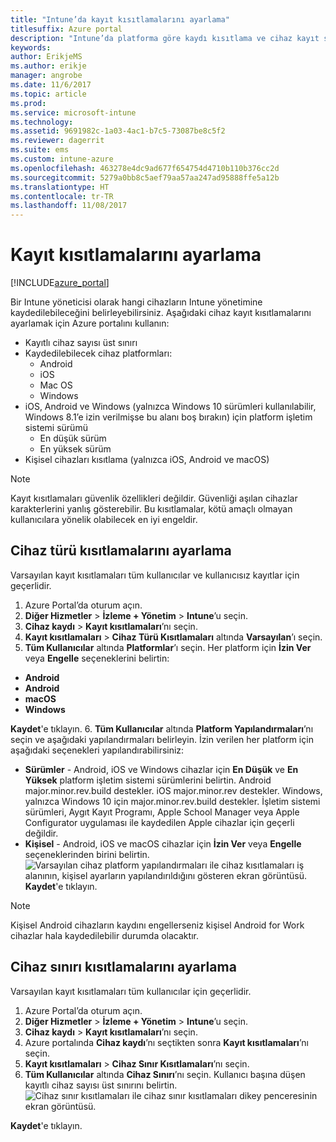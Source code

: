 ```yaml
---
title: "Intune’da kayıt kısıtlamalarını ayarlama"
titlesuffix: Azure portal
description: "Intune’da platforma göre kaydı kısıtlama ve cihaz kayıt sınırı ayarlama. \""
keywords: 
author: ErikjeMS
ms.author: erikje
manager: angrobe
ms.date: 11/6/2017
ms.topic: article
ms.prod: 
ms.service: microsoft-intune
ms.technology: 
ms.assetid: 9691982c-1a03-4ac1-b7c5-73087be8c5f2
ms.reviewer: dagerrit
ms.suite: ems
ms.custom: intune-azure
ms.openlocfilehash: 463278e4dc9ad677f654754d4710b110b376cc2d
ms.sourcegitcommit: 5279a0bb8c5aef79aa57aa247ad95888ffe5a12b
ms.translationtype: HT
ms.contentlocale: tr-TR
ms.lasthandoff: 11/08/2017
---
```

# <a name="set-enrollment-restrictions"></a>Kayıt kısıtlamalarını ayarlama

[!INCLUDE[azure_portal](./includes/azure_portal.md)]

Bir Intune yöneticisi olarak hangi cihazların Intune yönetimine kaydedilebileceğini belirleyebilirsiniz. Aşağıdaki cihaz kayıt kısıtlamalarını ayarlamak için Azure portalını kullanın:

- Kayıtlı cihaz sayısı üst sınırı
- Kaydedilebilecek cihaz platformları:
  - Android
  - iOS
  - Mac OS
  - Windows
- iOS, Android ve Windows (yalnızca Windows 10 sürümleri kullanılabilir, Windows 8.1’e izin verilmişse bu alanı boş bırakın) için platform işletim sistemi sürümü
  - En düşük sürüm
  - En yüksek sürüm
- Kişisel cihazları kısıtlama (yalnızca iOS, Android ve macOS)

>[!NOTE]
>Kayıt kısıtlamaları güvenlik özellikleri değildir. Güvenliği aşılan cihazlar karakterlerini yanlış gösterebilir. Bu kısıtlamalar, kötü amaçlı olmayan kullanıcılara yönelik olabilecek en iyi engeldir.

## <a name="set-device-type-restrictions"></a>Cihaz türü kısıtlamalarını ayarlama
Varsayılan kayıt kısıtlamaları tüm kullanıcılar ve kullanıcısız kayıtlar için geçerlidir.
1. Azure Portal’da oturum açın.
2. **Diğer Hizmetler** > **İzleme + Yönetim** > **Intune**’u seçin.
3. **Cihaz kaydı** > **Kayıt kısıtlamaları**’nı seçin.
4. **Kayıt kısıtlamaları** > **Cihaz Türü Kısıtlamaları** altında **Varsayılan**’ı seçin.
5. **Tüm Kullanıcılar** altında **Platformlar**’ı seçin. Her platform için **İzin Ver** veya **Engelle** seçeneklerini belirtin:
  - **Android**
  - **Android**
  - **macOS**
  - **Windows**

  **Kaydet**'e tıklayın.
6. **Tüm Kullanıcılar** altında **Platform Yapılandırmaları**’nı seçin ve aşağıdaki yapılandırmaları belirleyin. İzin verilen her platform için aşağıdaki seçenekleri yapılandırabilirsiniz:
  - **Sürümler** - Android, iOS ve Windows cihazlar için **En Düşük** ve **En Yüksek** platform işletim sistemi sürümlerini belirtin. Android major.minor.rev.build destekler. iOS major.minor.rev destekler. Windows, yalnızca Windows 10 için major.minor.rev.build destekler. İşletim sistemi sürümleri, Aygıt Kayıt Programı, Apple School Manager veya Apple Configurator uygulaması ile kaydedilen Apple cihazlar için geçerli değildir. 
  - **Kişisel** - Android, iOS ve macOS cihazlar için **İzin Ver** veya **Engelle** seçeneklerinden birini belirtin.
  ![Varsayılan cihaz platform yapılandırmaları ile cihaz kısıtlamaları iş alanının, kişisel ayarların yapılandırıldığını gösteren ekran görüntüsü.](media/device-restrictions-platform-configurations.png)
  **Kaydet**'e tıklayın.

>[!NOTE]
>Kişisel Android cihazların kaydını engellerseniz kişisel Android for Work cihazlar hala kaydedilebilir durumda olacaktır.

## <a name="set-device-limit-restrictions"></a>Cihaz sınırı kısıtlamalarını ayarlama
Varsayılan kayıt kısıtlamaları tüm kullanıcılar için geçerlidir.
1. Azure Portal’da oturum açın.
2. **Diğer Hizmetler** > **İzleme + Yönetim** > **Intune**’u seçin.
3. **Cihaz kaydı** > **Kayıt kısıtlamaları**’nı seçin.
4. Azure portalında **Cihaz kaydı**’nı seçtikten sonra **Kayıt kısıtlamaları**’nı seçin.
5. **Kayıt kısıtlamaları** > **Cihaz Sınır Kısıtlamaları**’nı seçin.
6. **Tüm Kullanıcılar** altında **Cihaz Sınırı**’nı seçin. Kullanıcı başına düşen kayıtlı cihaz sayısı üst sınırını belirtin.  
![Cihaz sınır kısıtlamaları ile cihaz sınır kısıtlamaları dikey penceresinin ekran görüntüsü.](./media/device-restrictions-limit.png)

  **Kaydet**'e tıklayın.
